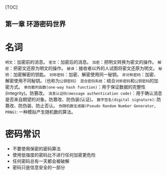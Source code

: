 [TOC]

第一章 环游密码世界
---

# 名词
`明文`：加密前的消息。
`密文`：加密后的消息。
`加密`：把明文转换为密文的操作。
`解密`：把密文还原为明文的操作。
`破译`：接收者以外的人试图将密文还原为明文。
`秘钥`：加密解密的钥匙。
`对称密码`：加密、解密使用同一秘钥。
`非对称密码`：加密、解密使用不同秘钥。（也称为`公钥密码`）
`混合密码系统`：结合`对称密码`和`公钥密码`的加密方式。
`单向散列函数(one-way hash function)`：用于保证数据的完整性(integrity)。防篡改。
`消息认证码(message authentication code)`：用于确认消息是否来自期望的对象。防篡改、防伪装(认证)。
`数字签名(digital signature)`: 防篡改、防伪装、防止否认。
`伪随机数生成器(Pseudo Random Number Generator, PRNG)`: 一种模拟产生随机数的算法。

# 密码常识
* 不要使用保密的密码算法
* 使用低强度的密码比不进行任何加密更危险
* 任何密码总有一天都会被破解
* 密码只是信息安全的一部分


